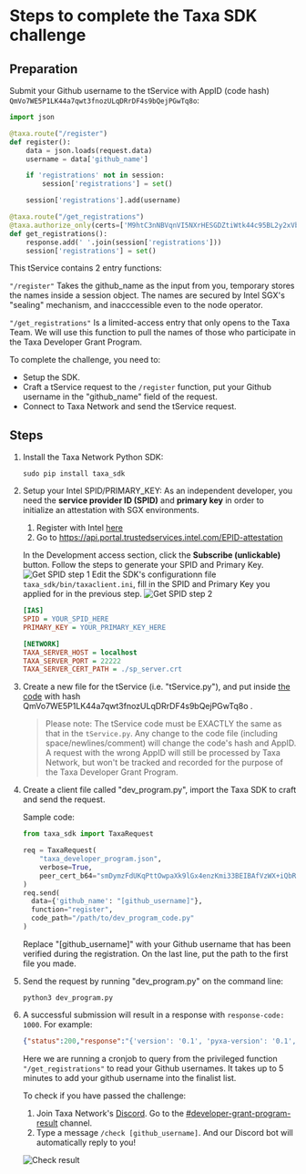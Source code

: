 # Steps to complete the Taxa SDK challenge

## Preparation

Submit your Github username to the tService with AppID (code hash) `QmVo7WE5P1LK44a7qwt3fnozULqDRrDF4s9bQejPGwTq8o`:

```py
import json

@taxa.route("/register")
def register():
    data = json.loads(request.data)
    username = data['github_name']

    if 'registrations' not in session:
        session['registrations'] = set()

    session['registrations'].add(username)

@taxa.route("/get_registrations")
@taxa.authorize_only(certs=['M9htC3nNBVqnVI5NXrHESGDZtiWtk44c95BL2y2xVb80YN73Px/o71b3b61D8BpipAMdigUJ4uyZgLLZeHi2yw=='])
def get_registrations():
    response.add(' '.join(session['registrations']))
    session['registrations'] = set()
```

This tService contains 2 entry functions: 

`"/register"` Takes the github_name as the input from you, temporary stores the names inside a session object. The names are secured by Intel SGX's "sealing" mechanism, and inacccessible even to the node operator.

`"/get_registrations"` Is a limited-access entry that only opens to the Taxa Team. We will use this function to pull the names of those who participate in the Taxa Developer Grant Program.

To complete the challenge, you need to:

* Setup the SDK.
* Craft a tService request to the `/register` function, put your Github username in the "github_name" field of the request.
* Connect to Taxa Network and send the tService request.


## Steps

1. Install the Taxa Network Python SDK:
	```
	sudo pip install taxa_sdk
	```

2. Setup your Intel SPID/PRIMARY_KEY: As an independent developer, you need the **service provider ID (SPID)** and **primary key** in order to initialize an attestation with SGX environments.

	1. Register with Intel [here](https://www.intel.com/content/www/us/en/forms/developer/standard-registration.html)
	2. Go to [https://api.portal.trustedservices.intel.com/EPID-attestation ](https://api.portal.trustedservices.intel.com/EPID-attestation)

	In the Development access section, click the **Subscribe (unlickable)** button. Follow the steps to generate your SPID and Primary Key.
	![Get SPID step 1](https://user-images.githubusercontent.com/32873616/137424403-26fd5e10-9471-4c1a-b590-c7c9f2a3c250.png)
	Edit the SDK's configurationn file `taxa_sdk/bin/taxaclient.ini`, fill in the SPID and Primary Key you applied for in the previous step.
	![Get SPID step 2](https://user-images.githubusercontent.com/32873616/137424606-ed3ed8c0-b415-40a9-9769-b985d512985e.png)


	```ini
	[IAS]
	SPID = YOUR_SPID_HERE
	PRIMARY_KEY = YOUR_PRIMARY_KEY_HERE

	[NETWORK]
	TAXA_SERVER_HOST = localhost
	TAXA_SERVER_PORT = 22222
	TAXA_SERVER_CERT_PATH = ./sp_server.crt
	```

3. Create a new file for the tService (i.e. "tService.py"), and put inside [the code](tService.py) with hash QmVo7WE5P1LK44a7qwt3fnozULqDRrDF4s9bQejPGwTq8o .

	> Please note: The tService code must be EXACTLY the same as that in the `tService.py`. Any change to the code file (including space/newlines/comment) will change the code's hash and AppID. A request with the wrong AppID will still be processed by Taxa Network, but won't be tracked and recorded for the purpose of the Taxa Developer Grant Program.

4. Create a client file called "dev_program.py", import the Taxa SDK to craft and send the request.

	Sample code:

	```py
	from taxa_sdk import TaxaRequest

	req = TaxaRequest(
	    "taxa_developer_program.json",
	    verbose=True,
	    peer_cert_b64="smDymzFdUKqPttOwpaXk9lGx4enzKmi33BEIBAfVzWX+iQbRQnJm6kPBUbSf8dz3m4Yg1nbJ2LkJGdUxK0xWhQ=="
	)
	req.send(
	  data={'github_name': "[github_username]"},
	  function="register",
	  code_path="/path/to/dev_program_code.py"
	)
	```

	Replace "[github_username]" with your Github username that has been verified during the registration. On the last line, put the path to the first file you made.
5. Send the request by running "dev_program.py" on the command line:

	```
	python3 dev_program.py
	```

6. A successful submission will result in a response with `response-code: 1000`. For example:
	```JSON
	{"status":200,"response":"{'version': '0.1', 'pyxa-version': '0.1', 'response-code': '1000', 'direction': '0', 'session-size-remaining': 8155, 'session-usage': '0.44%', 'content-type': 'text/plain', 'content-transfer-encoding': 'base64', 'data': 'i9u2c5LHA53OuXg3iI0ijQ==\\n', 'public-message': ''}\n"}
	```

	Here we are running a cronjob to query from the privileged function `"/get_registrations"` to read your Github usernames. It takes up to 5 minutes to add your github username into the finalist list.

	To check if you have passed the challenge: 

	1. Join Taxa Network's [Discord](https://discord.com/invite/BusRMXf). Go to the [#developer-grant-program-result](https://discord.com/channels/610854636785762369/887851169005858826) channel.
	2. Type a message `/check [github_username]`. And our Discord bot will automatically reply to you!

	![Check result](https://user-images.githubusercontent.com/32873616/137426630-1965d4ff-b84e-4ca2-8451-a4a5b6c54cb7.png)
